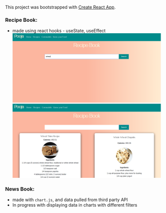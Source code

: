 This project was bootstrapped with [Create React App](https://github.com/facebookincubator/create-react-app).

### Recipe Book: 

 -  made using react hooks - useState, useEffect 
![Image description](src/images/ScreenRBook1.png)
![Image description](src/images/ScreenRBook2.png)

### News Book:
 
 - made with `chart.js`, and data pulled from third party API
 - In progress with displaying data in charts with different filters
 
